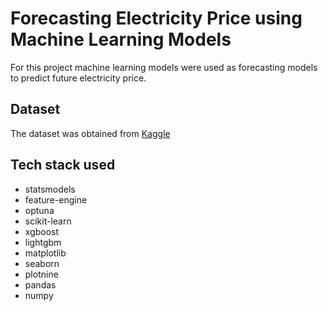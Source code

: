 # Forecasting Electricity Price using Machine Learning Models

For this project machine learning models were used as forecasting models to predict future electricity price.

## Dataset

The dataset was obtained from [Kaggle](https://www.kaggle.com/datasets/nicholasjhana/energy-consumption-generation-prices-and-weather)

## Tech stack used

- statsmodels
- feature-engine
- optuna
- scikit-learn
- xgboost
- lightgbm
- matplotlib
- seaborn
- plotnine
- pandas
- numpy
